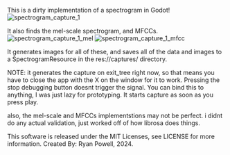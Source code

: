 This is a dirty implementation of a spectrogram in Godot!
![spectrogram_capture_1](https://github.com/InfernalWAVE/GD_Spectrogram/assets/48569884/11e2e1cb-259a-41a7-87f9-a45b5e157df3)

It also finds the mel-scale spectrogram, and MFCCs.
![spectrogram_capture_1_mel](https://github.com/InfernalWAVE/GD_Spectrogram/assets/48569884/34e787b8-f0d8-457c-87f2-3b7f5c2220e3)
![spectrogram_capture_1_mfcc](https://github.com/InfernalWAVE/GD_Spectrogram/assets/48569884/5163d401-e736-4b4b-85f3-3e0f41cebb4a)

It generates images for all of these, and saves all of the data and images to a SpectrogramResource in the res://captures/ directory.

NOTE: 
it generates the capture on exit_tree right now, so that means you have to close the app with the X on the window for it to work. Pressing the stop debugging button doesnt trigger the signal. You can bind this to anything, I was just lazy for prototyping. It starts capture as soon as you press play.

also, the mel-scale and MFCCs implementstions may not be perfect. i didnt do any actual validation, just worked off of how librosa does things.


This software is released under the MIT Licenses, see LICENSE for more information.
Created By: Ryan Powell, 2024.
